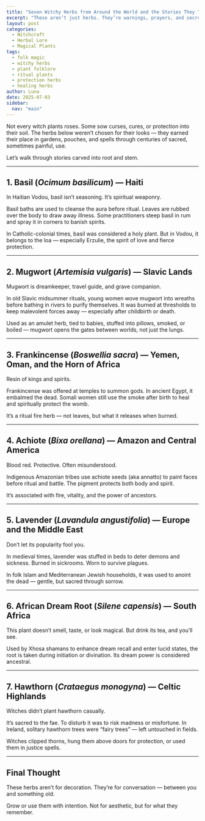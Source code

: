 ```yaml
---
title: "Seven Witchy Herbs from Around the World and the Stories They Tell"
excerpt: "These aren’t just herbs. They’re warnings, prayers, and secrets passed in whispers. From Haitian basil to Slavic mugwort, meet the plants that witches trusted long before Instagram spells and matcha moon water."
layout: post
categories:
  - Witchcraft
  - Herbal Lore
  - Magical Plants
tags:
  - folk magic
  - witchy herbs
  - plant folklore
  - ritual plants
  - protection herbs
  - healing herbs
author: Luna
date: 2025-07-03
sidebar:
  nav: "main"
---
```


Not every witch plants roses. Some sow curses, cures, or protection into their soil. The herbs below weren’t chosen for their looks — they earned their place in gardens, pouches, and spells through centuries of sacred, sometimes painful, use.

Let’s walk through stories carved into root and stem.

---

## 1. Basil (*Ocimum basilicum*) — Haiti

In Haitian Vodou, basil isn’t seasoning. It’s spiritual weaponry.

Basil baths are used to cleanse the aura before ritual. Leaves are rubbed over the body to draw away illness. Some practitioners steep basil in rum and spray it in corners to banish spirits.

In Catholic-colonial times, basil was considered a holy plant. But in Vodou, it belongs to the loa — especially Erzulie, the spirit of love and fierce protection.

---

## 2. Mugwort (*Artemisia vulgaris*) — Slavic Lands

Mugwort is dreamkeeper, travel guide, and grave companion.

In old Slavic midsummer rituals, young women wove mugwort into wreaths before bathing in rivers to purify themselves. It was burned at thresholds to keep malevolent forces away — especially after childbirth or death.

Used as an amulet herb, tied to babies, stuffed into pillows, smoked, or boiled — mugwort opens the gates between worlds, not just the lungs.

---

## 3. Frankincense (*Boswellia sacra*) — Yemen, Oman, and the Horn of Africa

Resin of kings and spirits.

Frankincense was offered at temples to summon gods. In ancient Egypt, it embalmed the dead. Somali women still use the smoke after birth to heal and spiritually protect the womb.

It’s a ritual fire herb — not leaves, but what it releases when burned.

---

## 4. Achiote (*Bixa orellana*) — Amazon and Central America

Blood red. Protective. Often misunderstood.

Indigenous Amazonian tribes use achiote seeds (aka annatto) to paint faces before ritual and battle. The pigment protects both body and spirit.

It’s associated with fire, vitality, and the power of ancestors.

---

## 5. Lavender (*Lavandula angustifolia*) — Europe and the Middle East

Don’t let its popularity fool you.

In medieval times, lavender was stuffed in beds to deter demons and sickness. Burned in sickrooms. Worn to survive plagues.

In folk Islam and Mediterranean Jewish households, it was used to anoint the dead — gentle, but sacred through sorrow.

---

## 6. African Dream Root (*Silene capensis*) — South Africa

This plant doesn’t smell, taste, or look magical. But drink its tea, and you’ll see.

Used by Xhosa shamans to enhance dream recall and enter lucid states, the root is taken during initiation or divination. Its dream power is considered ancestral.

---

## 7. Hawthorn (*Crataegus monogyna*) — Celtic Highlands

Witches didn’t plant hawthorn casually.

It’s sacred to the fae. To disturb it was to risk madness or misfortune. In Ireland, solitary hawthorn trees were “fairy trees” — left untouched in fields.

Witches clipped thorns, hung them above doors for protection, or used them in justice spells.

---

## Final Thought

These herbs aren’t for decoration. They’re for conversation — between you and something old.

Grow or use them with intention. Not for aesthetic, but for what they remember.
